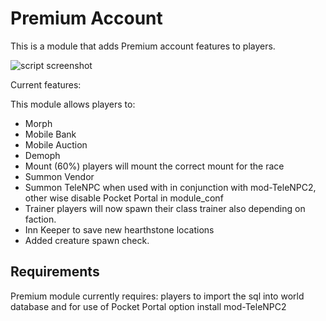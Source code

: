 # Premium Account

This is a module that adds Premium account features to players.

![script screenshot](/screenshots/script.png?raw=true "script screenshot")

Current features:

This module allows players to:
- Morph
- Mobile Bank
- Mobile Auction
- Demoph
- Mount (60%) players will mount the correct mount for the race
- Summon Vendor
- Summon TeleNPC when used with in conjunction with mod-TeleNPC2, other wise disable Pocket Portal in module_conf
- Trainer players will now spawn their class trainer also depending on faction.
- Inn Keeper to save new hearthstone locations
- Added creature spawn check. 


## Requirements

Premium module currently requires: players to import the sql into world database
and for use of Pocket Portal option install mod-TeleNPC2





